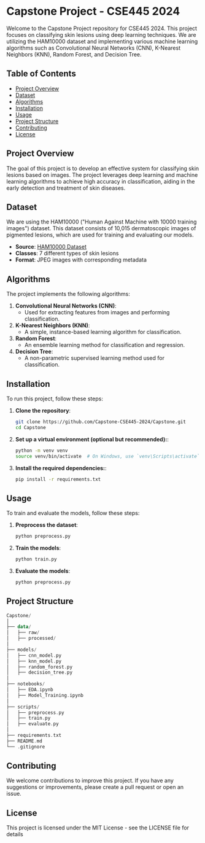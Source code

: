 # Capstone Project - CSE445 2024

Welcome to the Capstone Project repository for CSE445 2024. This project focuses on classifying skin lesions using deep learning techniques. We are utilizing the HAM10000 dataset and implementing various machine learning algorithms such as Convolutional Neural Networks (CNN), K-Nearest Neighbors (KNN), Random Forest, and Decision Tree.

## Table of Contents

- [Project Overview](#project-overview)
- [Dataset](#dataset)
- [Algorithms](#algorithms)
- [Installation](#installation)
- [Usage](#usage)
- [Project Structure](#project-structure)
- [Contributing](#contributing)
- [License](#license)

## Project Overview

The goal of this project is to develop an effective system for classifying skin lesions based on images. The project leverages deep learning and machine learning algorithms to achieve high accuracy in classification, aiding in the early detection and treatment of skin diseases.

## Dataset

We are using the HAM10000 ("Human Against Machine with 10000 training images") dataset. This dataset consists of 10,015 dermatoscopic images of pigmented lesions, which are used for training and evaluating our models.

- **Source**: [HAM10000 Dataset](https://www.kaggle.com/kmader/skin-cancer-mnist-ham10000)
- **Classes**: 7 different types of skin lesions
- **Format**: JPEG images with corresponding metadata

## Algorithms

The project implements the following algorithms:

1. **Convolutional Neural Networks (CNN)**:
   - Used for extracting features from images and performing classification.
2. **K-Nearest Neighbors (KNN)**:
   - A simple, instance-based learning algorithm for classification.
3. **Random Forest**:
   - An ensemble learning method for classification and regression.
4. **Decision Tree**:
   - A non-parametric supervised learning method used for classification.

## Installation

To run this project, follow these steps:

1. **Clone the repository**:
   ```bash
   git clone https://github.com/Capstone-CSE445-2024/Capstone.git
   cd Capstone
2. **Set up a virtual environment (optional but recommended):**:
   ```bash
   python -m venv venv
   source venv/bin/activate  # On Windows, use `venv\Scripts\activate`
3. **Install the required dependencies:**:
   ```bash
   pip install -r requirements.txt

## Usage

To train and evaluate the models, follow these steps:

1. **Preprocess the dataset**:
   ```bash
   python preprocess.py
2. **Train the models**:
   ```bash
   python train.py
3. **Evaluate the models**:
   ```bash
   python preprocess.py

## Project Structure

```kotlin
Capstone/
│
├── data/
│   ├── raw/
│   ├── processed/
│
├── models/
│   ├── cnn_model.py
│   ├── knn_model.py
│   ├── random_forest.py
│   ├── decision_tree.py
│
├── notebooks/
│   ├── EDA.ipynb
│   ├── Model_Training.ipynb
│
├── scripts/
│   ├── preprocess.py
│   ├── train.py
│   ├── evaluate.py
│
├── requirements.txt
├── README.md
└── .gitignore
```
## Contributing
We welcome contributions to improve this project. If you have any suggestions or improvements, please create a pull request or open an issue.

## License
This project is licensed under the MIT License - see the LICENSE file for details








